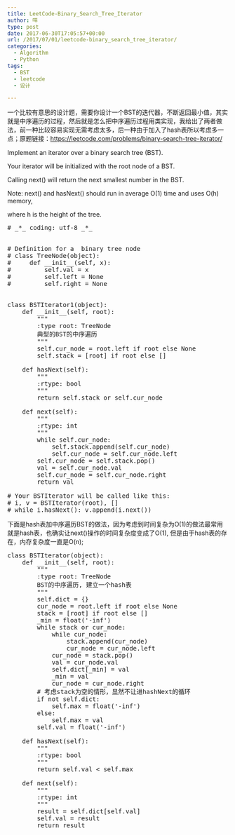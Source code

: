 ```yaml
---
title: LeetCode-Binary_Search_Tree_Iterator
author: 咩
type: post
date: 2017-06-30T17:05:57+00:00
url: /2017/07/01/leetcode-binary_search_tree_iterator/
categories:
  - Algorithm
  - Python
tags:
  - BST
  - leetcode
  - 设计

---
```

一个比较有意思的设计题，需要你设计一个BST的迭代器，不断返回最小值，其实就是中序遍历的过程，然后就是怎么把中序遍历过程用类实现，我给出了两者做法，前一种比较容易实现无需考虑太多，后一种由于加入了hash表所以考虑多一点；原题链接：<a href="https://leetcode.com/problems/binary-search-tree-iterator/" 
target="_blank">https://leetcode.com/problems/binary-search-tree-iterator/</a>

Implement an iterator over a binary search tree (BST).
  
Your iterator will be initialized with the root node of a BST.

Calling next() will return the next smallest number in the BST.

Note: next() and hasNext() should run in average O(1) time and uses O(h) memory,
  
where h is the height of the tree.

<pre class="python decode:1"># _*_ coding: utf-8 _*_


# Definition for a  binary tree node
# class TreeNode(object):
#     def __init__(self, x):
#         self.val = x
#         self.left = None
#         self.right = None


class BSTIterator1(object):
    def __init__(self, root):
        """
        :type root: TreeNode
        典型的BST的中序遍历
        """
        self.cur_node = root.left if root else None
        self.stack = [root] if root else []

    def hasNext(self):
        """
        :rtype: bool
        """
        return self.stack or self.cur_node

    def next(self):
        """
        :rtype: int
        """
        while self.cur_node:
            self.stack.append(self.cur_node)
            self.cur_node = self.cur_node.left
        self.cur_node = self.stack.pop()
        val = self.cur_node.val
        self.cur_node = self.cur_node.right
        return val

# Your BSTIterator will be called like this:
# i, v = BSTIterator(root), []
# while i.hasNext(): v.append(i.next())
</pre>

下面是hash表加中序遍历BST的做法，因为考虑到时间复杂为O(1)的做法最常用就是hash表，也确实让next()操作的时间复杂度变成了O(1), 但是由于hash表的存在，内存复杂度一直是O(n);

<pre class="python decode:1">class BSTIterator(object):
    def __init__(self, root):
        """
        :type root: TreeNode
        BST的中序遍历, 建立一个hash表
        """
        self.dict = {}
        cur_node = root.left if root else None
        stack = [root] if root else []
        _min = float('-inf')
        while stack or cur_node:
            while cur_node:
                stack.append(cur_node)
                cur_node = cur_node.left
            cur_node = stack.pop()
            val = cur_node.val
            self.dict[_min] = val
            _min = val
            cur_node = cur_node.right
        # 考虑stack为空的情形，显然不让进hashNext的循环
        if not self.dict:
            self.max = float('-inf')
        else:
            self.max = val
        self.val = float('-inf')

    def hasNext(self):
        """
        :rtype: bool
        """
        return self.val &lt; self.max

    def next(self):
        """
        :rtype: int
        """
        result = self.dict[self.val]
        self.val = result
        return result
</pre>